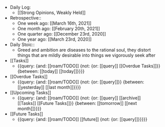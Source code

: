 - Daily Log:
    - [[Strong Opinions, Weakly Held]]
- Retrospective::
    - One week ago: [[March 16th, 2021]]
    - One month ago: [[February 20th, 2021]]
    - One quarter ago: [[December 23rd, 2020]]
    - One year ago: [[March 23rd, 2020]]
- Daily Stoic::
    - Greed and ambition are diseases to the rational soul, they distort things that are mildly desirable into things we vigorously seek after
- [[Tasks]]
    - {{query: {and: [[roam/TODO]] {not: {or: [[query]] [[Overdue Tasks]]}} {between: [[today]] [[today]]}}}}
- [[Overdue Tasks]]
    - {{query: {and: [[roam/TODO]] {not: {or: [[query]]}} {between: [[yesterday]] [[last month]]}}}}
- [[Upcoming Tasks]]
    - {{query: {and: [[roam/TODO]] {not: {or: [[query]] [[archive]] [[Tasks]] [[Future Tasks]]}} {between: [[tomorrow]] [[next month]]}}}}
- [[Future Tasks]]
    - {{query: {and: [[roam/TODO]] [[future]] {not: {or: [[query]]}}}}}
